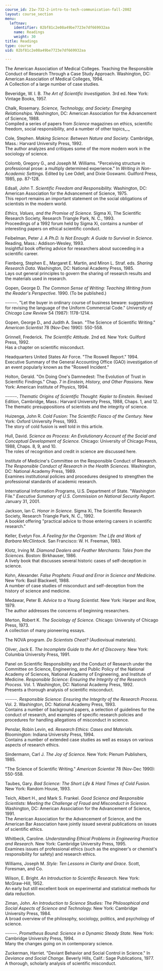 ```yaml
---
course_id: 21w-732-2-intro-to-tech-communication-fall-2002
layout: course_section
menu:
  leftnav:
    identifier: 02bf81c2e08a49be7723e7df669932aa
    name: Readings
    weight: 30
title: Readings
type: course
uid: 02bf81c2e08a49be7723e7df669932aa

---
```


The American Association of Medical Colleges. Teaching the Responsible Conduct of Research Through a Case Study Approach. Washington, DC: American Association of Medical Colleges, 1994.  
A Collection of a large number of case studies.

Beveridge, W. I. B. _The Art of Scientific Investigation._ 3rd ed. New York: Vintage Books, 1957.

Chalk, Rosemary. _Science, Technology, and Society: Emerging Relationships._ Washington, DC: American Association for the Advancement of Science, 1988.  
Compiled a series of papers from _Science_ magazines on ethics, scientific freedom, social responsibility, and a number of other topics_._

Cole, Stephen. _Making Science: Between Nature and Society._ Cambridge, Mass.: Harvard University Press, 1992.  
The author analyzes and critiques some of the more modern work in the sociology of science.

Colomb, Gregory G., and Joseph M. Williams. "Perceiving structure in professional prose: a multiply determined experience." In _Writing in Non-Academic Settings._ Edited by Lee Odell, and Dixie Goswami. Guilford Press, 1985, pp. 87-128.

Edsall, John T. _Scientific Freedom and Responsibility._ Washington, DC: American Association for the Advancement of Science, 1975.  
This report remains an important statement on the social obligations of scientists in the modern world.

_Ethics, Values, and the Promise of Science._ Sigma Xi, The Scientific Research Society, Research Triangle Park, N. C., 1993.  
Proceedings of a 1992 forum held by Sigma Xi, contains a number of interesting papers on ethical scientific conduct.

Feibelman, Peter J. _A Ph.D. Is Not Enough: A Guide to Survival in Science._ Reading, Mass.: Addison-Wesley, 1993.  
Insightful book offering advice for researchers about succeeding in a scientific career.

Fienberg, Stephen E., Margaret E. Martin, and Miron L. Straf. eds. _Sharing Research Data._ Washington, DC: National Academy Press, 1985.  
Lays out general principles to govern the sharing of research results and the materials used in research.

Gopen, George D. _The Common Sense of Writing: Teaching Writing from the Reader's Perspective._ 1990. (To be published.)

\------. "Let the buyer in ordinary course of business beware: suggestions for revising the language of the Uniform Commercial Code." _University of Chicago Law Review_ 54 (1987): 1178-1214.

Gopen, George D., and Judith A. Swan. "The Science of Scientific Writing." _American Scientist_ 78 (Nov-Dec 1990): 550-558.

Grinnell, Frederick. _The Scientific Attitude._ 2nd ed. New York: Guilford Press, 1992.  
Has a chapter on scientific misconduct.

Headquarters United States Air Force. "The Roswell Report." 1994.  
Executive Summary of the General Accounting Office (GAO) investigation of an event popularly known as the "Roswell Incident."

Holton, Gerald. "On Doing One's Damnedest: The Evolution of Trust in Scientific Findings." Chap. 7 in _Einstein, History, and Other Passions._ New York: American Institute of Physics, 1994.

\------. _Thematic Origins of Scientific Thought: Kepler to Einstein._ Revised Edition, Cambridge, Mass.: Harvard University Press, 1988, Chaps. 1, and 12.  
The thematic presuppositions of scientists and the integrity of science.

Huizenga, John R. _Cold Fusion: The Scientific Fiasco of the Century._ New York: Oxford University Press, 1993.  
The story of cold fusion is well told in this article.

Hull, David. _Science as Process: An Evolutionary Account of the Social and Conceptual Development of Science._ Chicago: University of Chicago Press, 1988, Chaps. 8, 9, and 10.  
The roles of recognition and credit in science are discussed here.

Institute of Medicine's Committee on the Responsible Conduct of Research. _The_ _Responsible Conduct of Research in the Health Sciences._ Washington, DC: National Academy Press, 1989.  
Examines institutional policies and procedures designed to strengthen the professional standards of academic research.

International Information Programs, U.S. Department of State. "Washington File." _Executive Summary of U.S. Commission on National Security Report._ January 31, 2001.

Jackson, Ian C. _Honor in Science._ Sigma Xi, The Scientific Research Society, Research Triangle Park, N. C., 1992.  
A booklet offering "practical advice to those entering careers in scientific research."

Keller, Evelyn Fox. _A Feeling for the Organism: The Life and Work of Barbara McClintock._ San Francisco: W. H. Freeman, 1983.

Klotz, Irving M. _Diamond Dealers and Feather Merchants: Tales from the Sciences._ Boston: Birkhauser, 1986.  
A lively book that discusses several historic cases of self-deception in science.

Kohn, Alexander. _False Prophets: Fraud and Error in Science and Medicine._ New York: Basil Blackwell, 1988.  
A number of case studies of misconduct and self-deception from the history of science and medicine.

Medawar, Peter B. _Advice to a Young Scientist._ New York: Harper and Row, 1979.  
The author addresses the concerns of beginning researchers.

Merton, Robert K. _The Sociology of Science._ Chicago: University of Chicago Press, 1973.  
A collection of many pioneering essays.

The NOVA program. _Do Scientists Cheat?_ (Audiovisual materials).

Oliver, Jack E. _The Incomplete Guide to the Art of Discovery._ New York: Columbia University Press, 1991.

Panel on Scientific Responsibility and the Conduct of Research under the Committee on Science, Engineering, and Public Policy of the National Academy of Sciences, National Academy of Engineering, and Institute of Medicine. _Responsible Science: Ensuring the Integrity of the Research Process._ Vol. 1. Washington, DC: National Academy Press, 1992.  
Presents a thorough analysis of scientific misconduct.

\------. _Responsible Science: Ensuring the Integrity of the Research Process._ Vol. 2. Washington, DC: National Academy Press, 1993.  
Contains a number of background papers, a selection of guidelines for the conduct of research, and examples of specific research policies and procedures for handling allegations of misconduct in science.

Penslar, Robin Levin, ed. _Research Ethics: Cases and Materials._ Bloomington: Indiana University Press, 1994.  
Contains a number of extended case studies as well as essays on various aspects of research ethics.

Sindermann, Carl J. _The Joy of Science._ New York: Plenum Publishers, 1985.

"The Science of Scientific Writing." _American Scientist_ 78 (Nov-Dec 1990): 550-558.

Taubes, Gary. _Bad Science: The Short Life & Hard Times of Cold Fusion._ New York: Random House, 1993.

Teich, Albert H., and Mark S. Frankel. _Good Science and Responsible Scientists: Meeting the Challenge of Fraud and Misconduct in Science._ Washington, DC: American Association for the Advancement of Science, 1991.  
The American Association for the Advancement of Science, and the American Bar Association have jointly issued several publications on issues of scientific ethics.

Whitbeck, Caroline. _Understanding Ethical Problems in Engineering Practice and Research._ New York: Cambridge University Press, 1995.  
Examines issues of professional ethics (such as the engineer's or chemist's responsibility for safety) and research ethics.

Williams, Joseph M. _Style: Ten Lessons in Clarity and Grace._ Scott, Foresman, and Co.

Wilson, E. Bright. _An Introduction to Scientific Research._ New York: McGraw-Hill, 1952.  
An early but still excellent book on experimental and statistical methods for data reduction.

Ziman, John. _An Introduction to Science Studies: The Philosophical and Social Aspects of Science and Technology._ New York: Cambridge University Press, 1984.  
A broad overview of the philosophy, sociology, politics, and psychology of science.

\------. _Prometheus Bound: Science in a Dynamic Steady State._ New York: Cambridge University Press, 1994.  
Many the changes going on in contemporary science.

Zuckerman, Harriet. "Deviant Behavior and Social Control in Science." In _Deviance and Social Change._ Beverly Hills, Calif.: Sage Publications, 1977.  
A thorough, scholarly analysis of scientific misconduct.